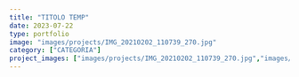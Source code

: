 ```yaml
---
title: "TITOLO TEMP"
date: 2023-07-22
type: portfolio
image: "images/projects/IMG_20210202_110739_270.jpg"
category: ["CATEGORIA"]
project_images: ["images/projects/IMG_20210202_110739_270.jpg","images/projects/IMG_20210202_110739_310.jpg"]
---
```

